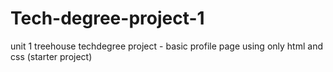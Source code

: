 # Tech-degree-project-1
 unit 1 treehouse techdegree project - basic profile page using only html and css 
 (starter project)
